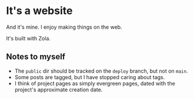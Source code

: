 # It's a website

And it's mine. I enjoy making things on the web.

It's built with Zola.

## Notes to myself

- The `public` dir should be tracked on the `deploy` branch, but not on `main`.
- Some posts are tagged, but I have stopped caring about tags.
- I think of project pages as simply evergreen pages, dated
with the project's approximate creation date.

